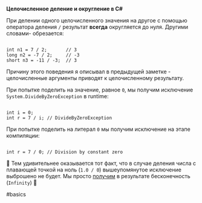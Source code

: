 **Целочисленное деление и округление в C#**

При делении одного целочисленного значения на другое с помощью оператора деления `/` результат **всегда** округляется до нуля. Другими словами- обрезается:

```

int n1 = 7 / 2;       // 3
long n2 = -7 / 2;     // -3
short n3 = -11 / -3;  // 3
```

Причину этого поведения я описывал в предыдущей заметке - целочисленные аргументы приводят к целочисленному результату.

При попытке поделить на значение, равное `0`, мы получим исключение `System.DivideByZeroException` в runtime:

```

int i = 0;
int r = 7 / i; // DivideByZeroException
```

При попытке поделить на литерал `0` мы получим исключение на этапе компиляции:

```

int r = 7 / 0; // Division by constant zero
```

💬 Тем удивительнее оказывается тот факт, что в случае деления числа с плавающей точкой на ноль (`1.0 / 0`) вышеупомянутое исключение выброшено не будет. Мы просто [получим](https://stackoverflow.com/q/4262286/2524304) в результате бесконечность (`Infinity`) 🙂

#basics